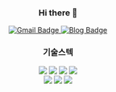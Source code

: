   <div align=center>

### Hi there 👋

<a href="mailto:atssajoa@gmail.com" rel="nofollow">
<img src="https://camo.githubusercontent.com/eb30675c8ccc90182c9976825c0c6ff142d1f6b1eb8cac545fcf3494f94e09ea/68747470733a2f2f696d672e736869656c64732e696f2f62616467652f476d61696c2d6431343833363f7374796c653d666c61742d737175617265266c6f676f3d476d61696c266c6f676f436f6c6f723d7768697465266c696e6b3d6d61696c746f3a6a6a756865653039313340676d61696c2e636f6d" alt="Gmail Badge" data-canonical-src="https://img.shields.io/badge/Gmail-d14836?style=flat-square&amp;logo=Gmail&amp;logoColor=white&amp;link=mailto:atssajoa@gmail.com" style="max-width:100%;">
</a>

<a href="https://ckdgus.tistory.com/" rel="nofollow">
<img src="https://camo.githubusercontent.com/64f057ff7601565f95dd84556b5a7da298d4a4c8ca286edff1ede6b1466c6674/687474703a2f2f696d672e736869656c64732e696f2f62616467652f2d426c6f672d627269676874677265656e3f7374796c653d666c61742d737175617265266c6f676f3d464635373232266c696e6b3d68747470733a2f2f626c6f672e6e617665722e636f6d2f6368616a75687569313233" alt="Blog Badge" data-canonical-src="http://img.shields.io/badge/-Blog-brightgreen?style=flat-square&amp;logo=FF5722&amp;link=https://ckdgus.tistory.com/" style="max-width:100%;">
  </a>
  
  </div>
  
  <div align=center>
  
  ### 기술스텍
  
  <img src="https://img.shields.io/badge/-Java-007396?style=flat-square&logo=Java&logoColor=white"/>
  <img src="https://img.shields.io/badge/-Kotlin-7F52FF?style=flat-square&logo=Kotlin&logoColor=white"/> 
  <img src="https://img.shields.io/badge/-SpringBoot-6DB33F?style=flat-square&logo=Spring Boot&logoColor=white"/>
  <img src="https://img.shields.io/badge/-Mysql-4479A1?style=flat-square&logo=Mysql&logoColor=white"/>
  
  </div>
  <div align=center>

  <img src="https://img.shields.io/badge/-GitHub-181717?style=flat-square&logo=GitHub&logoColor=white"/>
  <img src="https://img.shields.io/badge/-AWS-FF9900?style=flat-square&logo=Amazon AWS&logoColor=white"/>
  <img src="https://img.shields.io/badge/Flutter-02569B?style=for-the-badge&logo=flutter&logoColor=white"/>

  </div>
